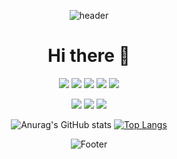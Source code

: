 <div align="center">

![header](https://capsule-render.vercel.app/api?type=waving&color=black&height=150&section=header&text=&fontSize=50)

# Hi there 👋
<img src="https://img.shields.io/badge/HTML5-E34F26?style=flat-square&logo=HTML5&logoColor=white"/> <img src="https://img.shields.io/badge/CSS3-1572B6?style=flat-square&logo=CSS3&logoColor=white"/> <img src="https://img.shields.io/badge/styled_components/Emotion-DB7093?style=flat-square&logo=styled-components&logoColor=white"/> <img src="https://img.shields.io/badge/Javascript-F7DF1E?style=flat-square&logo=Javascript&logoColor=white"/> <img src="https://img.shields.io/badge/Typescript-3178C6?style=flat-square&logo=Typescript&logoColor=white"/> 

<img src="https://img.shields.io/badge/React-61DAFB?style=flat-square&logo=React&logoColor=white"/> <img src="https://img.shields.io/badge/Redux-764ABC?style=flat-square&logo=Redux&logoColor=white"/> <img src="https://img.shields.io/badge/Next.js-000000?style=flat-square&logo=Next.js&logoColor=white"/>


![Anurag's GitHub stats](https://github-readme-stats.vercel.app/api?username=jobkaeHenry&show_icons=true&theme=radical) [![Top Langs](https://github-readme-stats.vercel.app/api/top-langs/?username=jobkaeHenry)](https://github.com/jobkaeHenry/github-readme-stats)

![Footer](https://capsule-render.vercel.app/api?type=waving&color=black&height=150&section=footer)

</div>
